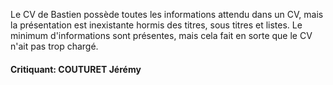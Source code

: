 Le CV de Bastien possède toutes les informations attendu dans un CV, mais la présentation est inexistante hormis des titres, sous titres et listes.
Le minimum d'informations sont présentes, mais cela fait en sorte que le CV n'ait pas trop chargé.


#### Critiquant: COUTURET Jérémy